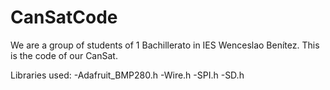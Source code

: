 # CanSatCode
We are a group of students of 1 Bachillerato in IES Wenceslao Benítez. This is the code of our CanSat.

Libraries used:
    -Adafruit_BMP280.h
    -Wire.h
    -SPI.h
    -SD.h
